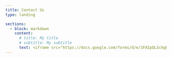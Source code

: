 ```yaml
---
title: Contact Us
type: landing

sections:
  - block: markdown
    content:
      # title: My title
      # subtitle: My subtitle
      text: <iframe src="https://docs.google.com/forms/d/e/1FAIpQLSckgQu6impWMaMO0YZ_3DcTzPFN5w5uQY6q-9opeOh0RgLPJw/viewform?embedded=true" width="800" height="1200" frameborder="0" marginheight="0" marginwidth="0">loading…</iframe>
---
```

